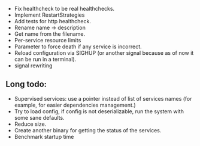 * Fix healthcheck to be real healthchecks.
* Implement RestartStrategies
* Add tests for http healthcheck.
* Rename name -> description
* Get name from the filename.
* Per-service resource limits
* Parameter to force death if any service is incorrect.
* Reload configuration via SIGHUP (or another signal because as of now it can be run in a terminal).
* signal rewriting


## Long todo:
* Supervised services: use a pointer instead of list of services names (for example, for easier dependencies management.)
* Try to load config, if config is not deserializable, run the system with some sane defaults.
* Reduce size.
* Create another binary for getting the status of the services.
* Benchmark startup time
